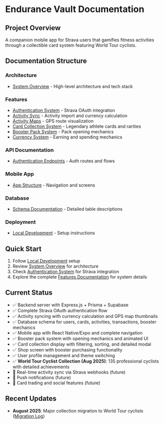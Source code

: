 # Endurance Vault Documentation

## Project Overview
A companion mobile app for Strava users that gamifies fitness activities through a collectible card system featuring World Tour cyclists.

## Documentation Structure

### Architecture
- [System Overview](./architecture/system-overview.md) - High-level architecture and tech stack

### Features
- [Authentication System](./features/authentication.md) - Strava OAuth integration
- [Activity Sync](./features/activity-sync.md) - Activity import and currency calculation
- [Activity Maps](./features/activity-maps.md) - GPS route visualization
- [Card Collection System](./features/card-collection.md) - Legendary athlete cards and rarities
- [Booster Pack System](./features/booster-packs.md) - Pack opening mechanics
- [Currency System](./features/currency-system.md) - Earning and spending mechanics

### API Documentation
- [Authentication Endpoints](./api/authentication.md) - Auth routes and flows

### Mobile App
- [App Structure](./mobile/app-structure.md) - Navigation and screens

### Database
- [Schema Documentation](./database/schema.md) - Detailed table descriptions

### Deployment
- [Local Development](./deployment/local-development.md) - Setup instructions

## Quick Start
1. Follow [Local Development](./deployment/local-development.md) setup
2. Review [System Overview](./architecture/system-overview.md) for architecture
3. Check [Authentication System](./features/authentication.md) for Strava integration
4. Explore the complete [Features Documentation](./features/) for system details

## Current Status
- ✅ Backend server with Express.js + Prisma + Supabase
- ✅ Complete Strava OAuth authentication flow
- ✅ Activity syncing with currency calculation and GPS map thumbnails
- ✅ Database schema for users, cards, activities, transactions, booster mechanics
- ✅ Mobile app with React Native/Expo and complete navigation
- ✅ Booster pack system with opening mechanics and animated UI
- ✅ Card collection display with filtering, sorting, and detailed modal
- ✅ Shop screen with booster purchasing functionality
- ✅ User profile management and theme switching
- ✅ **World Tour Cyclist Collection (Aug 2025)**: 135 professional cyclists with detailed achievements
- 🚧 Real-time activity sync via Strava webhooks (future)
- 🚧 Push notifications (future)
- 🚧 Card trading and social features (future)

## Recent Updates
- **August 2025**: Major collection migration to World Tour cyclists ([Migration Log](./migration-log.md))